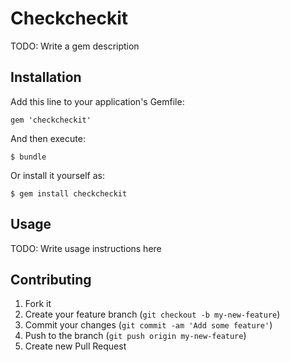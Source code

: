 # Checkcheckit

TODO: Write a gem description

## Installation

Add this line to your application's Gemfile:

    gem 'checkcheckit'

And then execute:

    $ bundle

Or install it yourself as:

    $ gem install checkcheckit

## Usage

TODO: Write usage instructions here

## Contributing

1. Fork it
2. Create your feature branch (`git checkout -b my-new-feature`)
3. Commit your changes (`git commit -am 'Add some feature'`)
4. Push to the branch (`git push origin my-new-feature`)
5. Create new Pull Request
